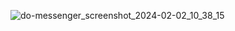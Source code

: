 ![do-messenger_screenshot_2024-02-02_10_38_15](https://github.com/yuusakuu/dashboard/assets/126541520/ec127902-a100-4f04-a657-0bf3777e48bf)
